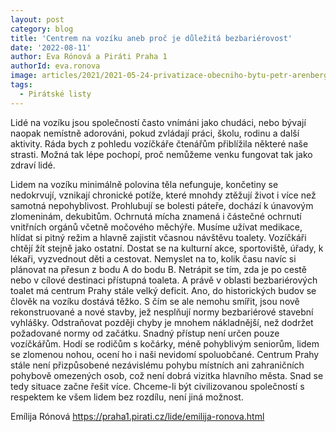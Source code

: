 ```yaml
---
layout: post
category: blog
title: 'Centrem na vozíku aneb proč je důležitá bezbariérovost'
date: '2022-08-11'
author: Eva Rónová a Piráti Praha 1
authorId: eva.ronova
image: articles/2021/2021-05-24-privatizace-obecniho-bytu-petr-arenberger.jpg
tags:
  - Pirátské listy
---
```


Lidé na vozíku jsou společností často vnímáni jako chudáci, nebo bývají naopak nemístně adorováni, pokud zvládají práci, školu, rodinu a další aktivity. Ráda bych z pohledu vozíčkáře čtenářům přiblížila některé naše strasti. Možná tak lépe pochopí, proč nemůžeme venku fungovat tak jako zdraví lidé.

Lidem na vozíku minimálně polovina těla nefunguje, končetiny se nedokrvují, vznikají chronické potíže, které mnohdy ztěžují život i více než samotná nepohyblivost. Prohlubují se bolesti páteře, dochází k únavovým zlomeninám, dekubitům. Ochrnutá mícha znamená i částečné ochrnutí vnitřních orgánů včetně močového měchýře. Musíme užívat medikace, hlídat si pitný režim a hlavně zajistit včasnou návštěvu toalety. Vozíčkáři chtějí žít stejně jako ostatní. Dostat se na kulturní akce, sportoviště, úřady, k lékaři, vyzvednout děti a cestovat. Nemyslet na to, kolik času navíc si plánovat na přesun z bodu A do bodu B. Netrápit se tím, zda je po cestě nebo v cílové destinaci přístupná toaleta. A právě v oblasti bezbariérových toalet má centrum Prahy stále velký deficit. Ano, do historických budov se člověk na vozíku dostává těžko.  S čím se ale nemohu smířit, jsou nově rekonstruované a nové stavby, jež nesplňují normy bezbariérové stavební vyhlášky. Odstraňovat později chyby je mnohem nákladnější, než dodržet požadované normy od začátku. Snadný přístup není určen pouze vozíčkářům. Hodí se rodičům s kočárky, méně pohyblivým seniorům, lidem se zlomenou nohou, ocení ho i naši nevidomí spoluobčané. Centrum Prahy stále není přizpůsobené nezávislému pohybu místních ani zahraničních pohybově omezených osob, což není dobrá vizitka hlavního města. Snad se tedy situace začne řešit více. Chceme-li být civilizovanou společností s respektem ke všem lidem bez rozdílu, není jiná možnost.

Emílija Rónová https://praha1.pirati.cz/lide/emilija-ronova.html
